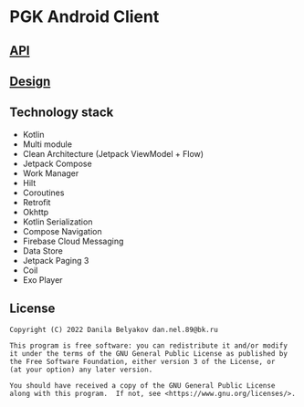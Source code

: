 # PGK Android Client

## [API](https://api.cfif31.ru/pgk63/swagger/index.html)

## [Design](https://www.figma.com/file/zBiFLtibydk324s0QGZcep/PGK?node-id=250%3A1286&t=3m3HGAEK51c6LWFl-0)

## Technology stack

- Kotlin
- Multi module
- Clean Architecture (Jetpack ViewModel + Flow)
- Jetpack Compose
- Work Manager
- Hilt
- Coroutines
- Retrofit
- Okhttp
- Kotlin Serialization
- Compose Navigation
- Firebase Cloud Messaging
- Data Store
- Jetpack Paging 3
- Coil
- Exo Player

## License

```text
Copyright (C) 2022 Danila Belyakov dan.nel.89@bk.ru

This program is free software: you can redistribute it and/or modify
it under the terms of the GNU General Public License as published by
the Free Software Foundation, either version 3 of the License, or
(at your option) any later version.

You should have received a copy of the GNU General Public License
along with this program.  If not, see <https://www.gnu.org/licenses/>.
```
